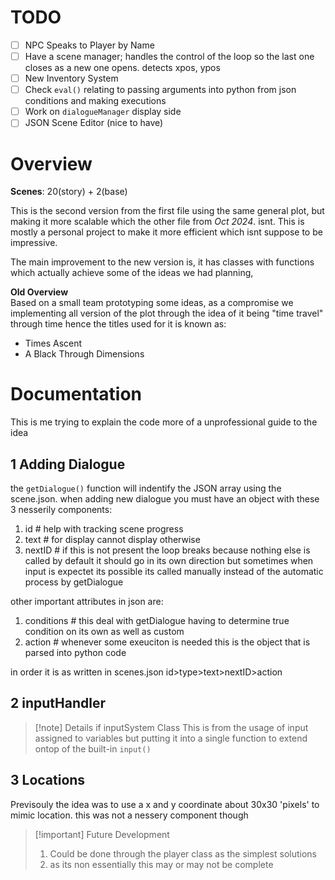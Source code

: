 # TODO
- [ ] NPC Speaks to Player by Name
- [ ] Have a scene manager; handles the control of the loop so the last one closes as a new one opens. detects xpos, ypos
- [ ] New Inventory System
- [ ] Check `eval()` relating to passing arguments into python from json conditions and making executions
- [ ] Work on `dialogueManager` display side
- [ ] JSON Scene Editor (nice to have)

# Overview
**Scenes**: 20(story) + 2(base)

This is the second version from the first file using the same general plot, but making it more scalable which the other file from *Oct 2024*. isnt. This is mostly a personal project to make it more efficient which isnt suppose to be impressive.

The main improvement to the new version is, it has classes with functions which actually achieve some of the ideas we had planning, 

**Old Overview** <br>
Based on a small team prototyping some ideas, as a compromise we implementing all version of the plot through the idea of it being "time travel" through time hence the titles used for it is known as:
- Times Ascent
- A Black Through Dimensions

# Documentation
This is me trying to explain the code more of a unprofessional guide to the idea
## 1 Adding Dialogue
the `getDialogue()` function will indentify the JSON array using the scene.json.  when adding new dialogue you must have an object with these 3 nesserily components:
1. id  # help with tracking scene progress 
2. text # for display cannot display otherwise
3. nextID # if this is not present the loop breaks because nothing else is called
by default it should go in its own direction but sometimes when input is expectet its possible its called manually instead of the automatic process by getDialogue

other important attributes in json are:
1. conditions # this deal with getDialogue having to determine true condition on its own as well as custom
2. action # whenever some exeuciton is needed this is the object that is parsed into python code

in order it is as written in scenes.json id>type>text>nextID>action

## 2 inputHandler
>[!note] Details if inputSystem Class
>This is from the usage of input assigned to variables but putting it into a single function to extend ontop of the built-in `input()`

## 3 Locations
Previsouly the idea was to use a x and y coordinate about 30x30 'pixels' to mimic location. this was not a nessery component though
>[!important] Future Development
>1.  Could be done through the player class as the simplest solutions 
>2. as its non essentially this may or may not be complete
